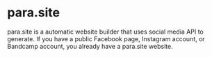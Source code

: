 # para.site
para.site is a automatic website builder that uses social media API to generate. If you have a public Facebook page, Instagram account, or Bandcamp account, you already have a para.site website.

